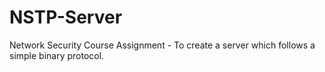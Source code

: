 # NSTP-Server
Network Security Course Assignment - To create a server which follows a simple binary protocol.
